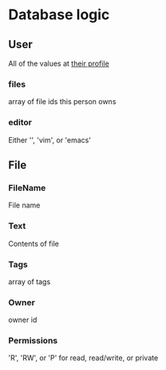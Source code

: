 Database logic
==============

User
----
All of the values at [their profile](http://passportjs.org/guide/profile/)
### files
array of file ids this person owns
### editor
Either '', 'vim', or 'emacs'

File
----
### FileName
File name
### Text
Contents of file
### Tags
array of tags
### Owner
owner id
### Permissions
'R', 'RW', or 'P' for read, read/write, or private
